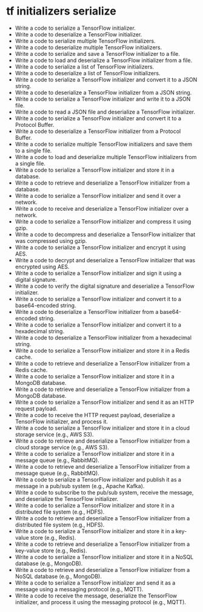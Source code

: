 # tf initializers serialize

- Write a code to serialize a TensorFlow initializer.
- Write a code to deserialize a TensorFlow initializer.
- Write a code to serialize multiple TensorFlow initializers.
- Write a code to deserialize multiple TensorFlow initializers.
- Write a code to serialize and save a TensorFlow initializer to a file.
- Write a code to load and deserialize a TensorFlow initializer from a file.
- Write a code to serialize a list of TensorFlow initializers.
- Write a code to deserialize a list of TensorFlow initializers.
- Write a code to serialize a TensorFlow initializer and convert it to a JSON string.
- Write a code to deserialize a TensorFlow initializer from a JSON string.
- Write a code to serialize a TensorFlow initializer and write it to a JSON file.
- Write a code to read a JSON file and deserialize a TensorFlow initializer.
- Write a code to serialize a TensorFlow initializer and convert it to a Protocol Buffer.
- Write a code to deserialize a TensorFlow initializer from a Protocol Buffer.
- Write a code to serialize multiple TensorFlow initializers and save them to a single file.
- Write a code to load and deserialize multiple TensorFlow initializers from a single file.
- Write a code to serialize a TensorFlow initializer and store it in a database.
- Write a code to retrieve and deserialize a TensorFlow initializer from a database.
- Write a code to serialize a TensorFlow initializer and send it over a network.
- Write a code to receive and deserialize a TensorFlow initializer over a network.
- Write a code to serialize a TensorFlow initializer and compress it using gzip.
- Write a code to decompress and deserialize a TensorFlow initializer that was compressed using gzip.
- Write a code to serialize a TensorFlow initializer and encrypt it using AES.
- Write a code to decrypt and deserialize a TensorFlow initializer that was encrypted using AES.
- Write a code to serialize a TensorFlow initializer and sign it using a digital signature.
- Write a code to verify the digital signature and deserialize a TensorFlow initializer.
- Write a code to serialize a TensorFlow initializer and convert it to a base64-encoded string.
- Write a code to deserialize a TensorFlow initializer from a base64-encoded string.
- Write a code to serialize a TensorFlow initializer and convert it to a hexadecimal string.
- Write a code to deserialize a TensorFlow initializer from a hexadecimal string.
- Write a code to serialize a TensorFlow initializer and store it in a Redis cache.
- Write a code to retrieve and deserialize a TensorFlow initializer from a Redis cache.
- Write a code to serialize a TensorFlow initializer and store it in a MongoDB database.
- Write a code to retrieve and deserialize a TensorFlow initializer from a MongoDB database.
- Write a code to serialize a TensorFlow initializer and send it as an HTTP request payload.
- Write a code to receive the HTTP request payload, deserialize a TensorFlow initializer, and process it.
- Write a code to serialize a TensorFlow initializer and store it in a cloud storage service (e.g., AWS S3).
- Write a code to retrieve and deserialize a TensorFlow initializer from a cloud storage service (e.g., AWS S3).
- Write a code to serialize a TensorFlow initializer and store it in a message queue (e.g., RabbitMQ).
- Write a code to retrieve and deserialize a TensorFlow initializer from a message queue (e.g., RabbitMQ).
- Write a code to serialize a TensorFlow initializer and publish it as a message in a pub/sub system (e.g., Apache Kafka).
- Write a code to subscribe to the pub/sub system, receive the message, and deserialize the TensorFlow initializer.
- Write a code to serialize a TensorFlow initializer and store it in a distributed file system (e.g., HDFS).
- Write a code to retrieve and deserialize a TensorFlow initializer from a distributed file system (e.g., HDFS).
- Write a code to serialize a TensorFlow initializer and store it in a key-value store (e.g., Redis).
- Write a code to retrieve and deserialize a TensorFlow initializer from a key-value store (e.g., Redis).
- Write a code to serialize a TensorFlow initializer and store it in a NoSQL database (e.g., MongoDB).
- Write a code to retrieve and deserialize a TensorFlow initializer from a NoSQL database (e.g., MongoDB).
- Write a code to serialize a TensorFlow initializer and send it as a message using a messaging protocol (e.g., MQTT).
- Write a code to receive the message, deserialize the TensorFlow initializer, and process it using the messaging protocol (e.g., MQTT).